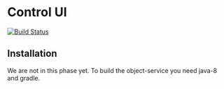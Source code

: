 # Control UI

[![Build Status](https://travis-ci.org/coolcrowd/object-service.svg?branch=master)](https://travis-ci.org/coolcrowd/object-service)

## Installation

We are not in this phase yet. To build the object-service you need java-8 and gradle.